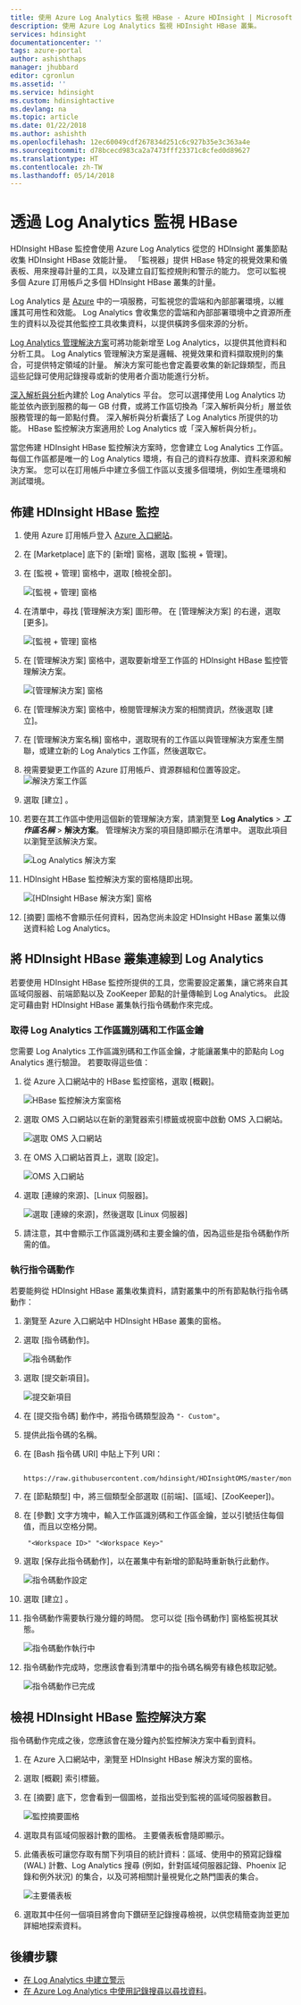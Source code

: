 ```yaml
---
title: 使用 Azure Log Analytics 監視 HBase - Azure HDInsight | Microsoft Docs
description: 使用 Azure Log Analytics 監視 HDInsight HBase 叢集。
services: hdinsight
documentationcenter: ''
tags: azure-portal
author: ashishthaps
manager: jhubbard
editor: cgronlun
ms.assetid: ''
ms.service: hdinsight
ms.custom: hdinsightactive
ms.devlang: na
ms.topic: article
ms.date: 01/22/2018
ms.author: ashishth
ms.openlocfilehash: 12ec60049cdf267834d251c6c927b35e3c363a4e
ms.sourcegitcommit: d78bcecd983ca2a7473fff23371c8cfed0d89627
ms.translationtype: HT
ms.contentlocale: zh-TW
ms.lasthandoff: 05/14/2018
---
```

# <a name="monitor-hbase-with-log-analytics"></a>透過 Log Analytics 監視 HBase

HDInsight HBase 監控會使用 Azure Log Analytics 從您的 HDInsight 叢集節點收集 HDInsight HBase 效能計量。 「監視器」提供 HBase 特定的視覺效果和儀表板、用來搜尋計量的工具，以及建立自訂監控規則和警示的能力。 您可以監視多個 Azure 訂用帳戶之多個 HDInsight HBase 叢集的計量。

Log Analytics 是 [Azure](../../operations-management-suite/operations-management-suite-overview.md) 中的一項服務，可監視您的雲端和內部部署環境，以維護其可用性和效能。 Log Analytics 會收集您的雲端和內部部署環境中之資源所產生的資料以及從其他監控工具收集資料，以提供橫跨多個來源的分析。

[Log Analytics 管理解決方案](../../log-analytics/log-analytics-add-solutions.md)可將功能新增至 Log Analytics，以提供其他資料和分析工具。 Log Analytics 管理解決方案是邏輯、視覺效果和資料擷取規則的集合，可提供特定領域的計量。 解決方案可能也會定義要收集的新記錄類型，而且這些記錄可使用記錄搜尋或新的使用者介面功能進行分析。

[深入解析與分析](https://azure.microsoft.com/pricing/details/insight-analytics/)內建於 Log Analytics 平台。 您可以選擇使用 Log Analytics 功能並依內嵌到服務的每一 GB 付費，或將工作區切換為「深入解析與分析」層並依服務管理的每一節點付費。 深入解析與分析囊括了 Log Analytics 所提供的功能。 HBase 監控解決方案適用於 Log Analytics 或「深入解析與分析」。

當您佈建 HDInsight HBase 監控解決方案時，您會建立 Log Analytics 工作區。 每個工作區都是唯一的 Log Analytics 環境，有自己的資料存放庫、資料來源和解決方案。 您可以在訂用帳戶中建立多個工作區以支援多個環境，例如生產環境和測試環境。

## <a name="provision-hdinsight-hbase-monitoring"></a>佈建 HDInsight HBase 監控

1. 使用 Azure 訂用帳戶登入 [Azure 入口網站](https://portal.azure.com)。
2. 在 [Marketplace] 底下的 [新增] 窗格，選取 [監視 + 管理]。
3. 在 [監視 + 管理] 窗格中，選取 [檢視全部]。

    ![[監視 + 管理] 窗格](./media/apache-hbase-monitor-with-oms/monitoring-management-blade.png)  

4. 在清單中，尋找 [管理解決方案] 圖形帶。 在 [管理解決方案] 的右邊，選取 [更多]。

    ![[監視 + 管理] 窗格](./media/apache-hbase-monitor-with-oms/management-solutions.png) 

5. 在 [管理解決方案] 窗格中，選取要新增至工作區的 HDInsight HBase 監控管理解決方案。

    ![[管理解決方案] 窗格](./media/apache-hbase-monitor-with-oms/hbase-solution.png)  
6. 在 [管理解決方案] 窗格中，檢閱管理解決方案的相關資訊，然後選取 [建立]。 
7. 在 [管理解決方案名稱] 窗格中，選取現有的工作區以與管理解決方案產生關聯，或建立新的 Log Analytics 工作區，然後選取它。
8. 視需要變更工作區的 Azure 訂用帳戶、資源群組和位置等設定。 
    ![解決方案工作區](./media/apache-hbase-monitor-with-oms/solution-workspace.png)  
9. 選取 [建立] 。  
10. 若要在其工作區中使用這個新的管理解決方案，請瀏覽至 **Log Analytics** > ***工作區名稱*** > **解決方案**。 管理解決方案的項目隨即顯示在清單中。 選取此項目以瀏覽至該解決方案。

    ![Log Analytics 解決方案](./media/apache-hbase-monitor-with-oms/log-analytics-solutions.png)  

11. HDInsight HBase 監控解決方案的窗格隨即出現。

    ![[HDInsight HBase 解決方案] 窗格](./media/apache-hbase-monitor-with-oms/hdinsight-hbase-solution.png) 

12. [摘要] 圖格不會顯示任何資料，因為您尚未設定 HDInsight HBase 叢集以傳送資料給 Log Analytics。

## <a name="connect-hdinsight-hbase-cluster-to-log-analytics"></a>將 HDInsight HBase 叢集連線到 Log Analytics

若要使用 HDInsight HBase 監控所提供的工具，您需要設定叢集，讓它將來自其區域伺服器、前端節點以及 ZooKeeper 節點的計量傳輸到 Log Analytics。 此設定可藉由對 HDInsight HBase 叢集執行指令碼動作來完成。

### <a name="get-log-analytics-workspace-id-and-workspace-key"></a>取得 Log Analytics 工作區識別碼和工作區金鑰

您需要 Log Analytics 工作區識別碼和工作區金鑰，才能讓叢集中的節點向 Log Analytics 進行驗證。 若要取得這些值：

1. 從 Azure 入口網站中的 HBase 監控窗格，選取 [概觀]。

    ![HBase 監控解決方案窗格](./media/apache-hbase-monitor-with-oms/hdinsight-hbase-solution.png) 

2. 選取 OMS 入口網站以在新的瀏覽器索引標籤或視窗中啟動 OMS 入口網站。

    ![選取 OMS 入口網站](./media/apache-hbase-monitor-with-oms/select-oms-portal.png) 

3. 在 OMS 入口網站首頁上，選取 [設定]。

    ![OMS 入口網站](./media/apache-hbase-monitor-with-oms/oms-portal-settings.png) 

4. 選取 [連線的來源]、[Linux 伺服器]。

    ![選取 [連線的來源]，然後選取 [Linux 伺服器]](./media/apache-hbase-monitor-with-oms/select-linux-servers.png) 

5. 請注意，其中會顯示工作區識別碼和主要金鑰的值，因為這些是指令碼動作所需的值。

### <a name="run-the-script-action"></a>執行指令碼動作

若要能夠從 HDInsight HBase 叢集收集資料，請對叢集中的所有節點執行指令碼動作：

1. 瀏覽至 Azure 入口網站中 HDInsight HBase 叢集的窗格。
2. 選取 [指令碼動作]。

    ![指令碼動作](./media/apache-hbase-monitor-with-oms/script-actions.png) 

3. 選取 [提交新項目]。

    ![提交新項目](./media/apache-hbase-monitor-with-oms/script-actions-submit-new.png)  

4. 在 [提交指令碼] 動作中，將指令碼類型設為 `"- Custom"`。
5. 提供此指令碼的名稱。
6. 在 [Bash 指令碼 URI] 中貼上下列 URI：

        https://raw.githubusercontent.com/hdinsight/HDInsightOMS/master/monitoring/script2.sh 

7. 在 [節點類型] 中，將三個類型全部選取 ([前端]、[區域]、[ZooKeeper])。
8. 在 [參數] 文字方塊中，輸入工作區識別碼和工作區金鑰，並以引號括住每個值，而且以空格分開。

        "<Workspace ID>" "<Workspace Key>"

9. 選取 [保存此指令碼動作]，以在叢集中有新增的節點時重新執行此動作。

    ![指令碼動作設定](./media/apache-hbase-monitor-with-oms/submit-script-action.png)  

10. 選取 [建立] 。
11. 指令碼動作需要執行幾分鐘的時間。 您可以從 [指令碼動作] 窗格監視其狀態。

    ![指令碼動作執行中](./media/apache-hbase-monitor-with-oms/script-action-running.png)  

12. 指令碼動作完成時，您應該會看到清單中的指令碼名稱旁有綠色核取記號。

    ![指令碼動作已完成](./media/apache-hbase-monitor-with-oms/script-action-done.png)  

## <a name="view-the-hdinsight-hbase-monitoring-solution"></a>檢視 HDInsight HBase 監控解決方案

指令碼動作完成之後，您應該會在幾分鐘內於監控解決方案中看到資料。

1. 在 Azure 入口網站中，瀏覽至 HDInsight HBase 解決方案的窗格。
2. 選取 [概觀] 索引標籤。
3. 在 [摘要] 底下，您會看到一個圖格，並指出受到監視的區域伺服器數目。

    ![監控摘要圖格](./media/apache-hbase-monitor-with-oms/monitoring-summary-tile.png)  

4. 選取具有區域伺服器計數的圖格。 主要儀表板會隨即顯示。
5. 此儀表板可讓您存取有關下列項目的統計資料：區域、使用中的預寫記錄檔 (WAL) 計數、Log Analytics 搜尋 (例如，針對區域伺服器記錄、Phoenix 記錄和例外狀況) 的集合，以及可將相關計量視覺化之熱門圖表的集合。 

    ![主要儀表板](./media/apache-hbase-monitor-with-oms/main-dashboard.png)  

6. 選取其中任何一個項目將會向下鑽研至記錄搜尋檢視，以供您精簡查詢並更加詳細地探索資料。

## <a name="next-steps"></a>後續步驟

* [在 Log Analytics 中建立警示](../../log-analytics/log-analytics-alerts-creating.md)
* [在 Azure Log Analytics 中使用記錄搜尋以尋找資料](../../log-analytics/log-analytics-log-searches.md)。
